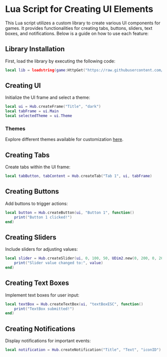 
# Lua Script for Creating UI Elements

This Lua script utilizes a custom library to create various UI components for games. It provides functionalities for creating tabs, buttons, sliders, text boxes, and notifications. Below is a guide on how to use each feature:

## Library Installation

First, load the library by executing the following code:

```lua
local lib = loadstring(game:HttpGet("https://raw.githubusercontent.com/Exploiter555/Scripts/main/XB.lua"))()
```

## Creating UI

Initialize the UI frame and select a theme:

```lua
local ui = Hub.createFrame("Title", "dark")
local tabFrame = ui.Main
local selectedTheme = ui.Theme
```

### Themes

Explore different themes available for customization [here](https://github.com/Exploiter555/Scripts/blob/main/Themes.md).

## Creating Tabs

Create tabs within the UI frame:

```lua
local tabButton, tabContent = Hub.createTab("Tab 1", ui, tabFrame)
```

## Creating Buttons

Add buttons to trigger actions:

```lua
local button = Hub.createButton(ui, "Button 1", function()
    print("Button 1 clicked!")
end)
```

## Creating Sliders

Include sliders for adjusting values:

```lua
local slider = Hub.createSlider(ui, 0, 100, 50, UDim2.new(0, 200, 0, 20), function(value)
    print("Slider value changed to:", value)
end)
```

## Creating Text Boxes

Implement text boxes for user input:

```lua
local textBox = Hub.createTextBox(ui, "textBoxESC", function()
    print("TextBox submitted!")
end)
```

## Creating Notifications

Display notifications for important events:

```lua
local notification = Hub.createNotification("Title", "Text", "iconID")

